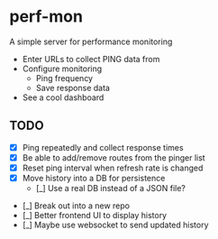 # perf-mon

A simple server for performance monitoring

* Enter URLs to collect PING data from
* Configure monitoring
  * Ping frequency
  * Save response data
* See a cool dashboard

## TODO

* [x] Ping repeatedly and collect response times
* [x] Be able to add/remove routes from the pinger list
* [x] Reset ping interval when refresh rate is changed
* [x] Move history into a DB for persistence
  * [_] Use a real DB instead of a JSON file?
* [_] Break out into a new repo
* [_] Better frontend UI to display history
* [_] Maybe use websocket to send updated history
